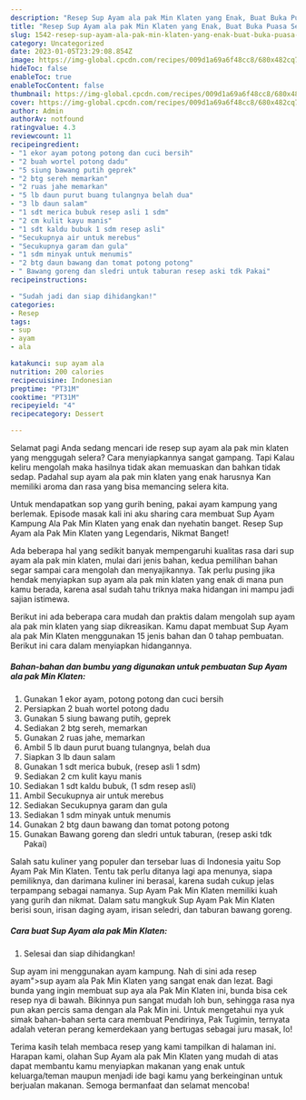 ```yaml
---
description: "Resep Sup Ayam ala pak Min Klaten yang Enak, Buat Buka Puasa Sempurna"
title: "Resep Sup Ayam ala pak Min Klaten yang Enak, Buat Buka Puasa Sempurna"
slug: 1542-resep-sup-ayam-ala-pak-min-klaten-yang-enak-buat-buka-puasa-sempurna
category: Uncategorized
date: 2023-01-05T23:29:08.854Z
image: https://img-global.cpcdn.com/recipes/009d1a69a6f48cc8/680x482cq70/sup-ayam-ala-pak-min-klaten-foto-resep-utama.jpg
hideToc: false
enableToc: true
enableTocContent: false
thumbnail: https://img-global.cpcdn.com/recipes/009d1a69a6f48cc8/680x482cq70/sup-ayam-ala-pak-min-klaten-foto-resep-utama.jpg
cover: https://img-global.cpcdn.com/recipes/009d1a69a6f48cc8/680x482cq70/sup-ayam-ala-pak-min-klaten-foto-resep-utama.jpg
author: Admin
authorAv: notfound
ratingvalue: 4.3
reviewcount: 11
recipeingredient:
- "1 ekor ayam potong potong dan cuci bersih"
- "2 buah wortel potong dadu"
- "5 siung bawang putih geprek"
- "2 btg sereh memarkan"
- "2 ruas jahe memarkan"
- "5 lb daun purut buang tulangnya belah dua"
- "3 lb daun salam"
- "1 sdt merica bubuk resep asli 1 sdm"
- "2 cm kulit kayu manis"
- "1 sdt kaldu bubuk 1 sdm resep asli"
- "Secukupnya air untuk merebus"
- "Secukupnya garam dan gula"
- "1 sdm minyak untuk menumis"
- "2 btg daun bawang dan tomat potong potong"
- " Bawang goreng dan sledri untuk taburan resep aski tdk Pakai"
recipeinstructions:

- "Sudah jadi dan siap dihidangkan!"
categories:
- Resep
tags:
- sup
- ayam
- ala

katakunci: sup ayam ala 
nutrition: 200 calories
recipecuisine: Indonesian
preptime: "PT31M"
cooktime: "PT31M"
recipeyield: "4"
recipecategory: Dessert

---
```



Selamat pagi Anda sedang mencari ide resep sup ayam ala pak min klaten yang menggugah selera? Cara menyiapkannya sangat gampang. Tapi Kalau keliru mengolah maka hasilnya tidak akan memuaskan dan bahkan tidak sedap. Padahal sup ayam ala pak min klaten yang enak harusnya Kan memiliki aroma dan rasa yang bisa memancing selera kita.


Untuk mendapatkan sop yang gurih bening, pakai ayam kampung yang berlemak. Episode masak kali ini aku sharing cara membuat Sup Ayam Kampung Ala Pak Min Klaten yang enak dan nyehatin banget. Resep Sup Ayam ala Pak Min Klaten yang Legendaris, Nikmat Banget!

Ada beberapa hal yang sedikit banyak mempengaruhi kualitas rasa dari sup ayam ala pak min klaten, mulai dari jenis bahan, kedua pemilihan bahan segar sampai cara mengolah dan menyajikannya. Tak perlu pusing jika hendak menyiapkan sup ayam ala pak min klaten yang enak di mana pun kamu berada, karena asal sudah tahu triknya maka hidangan ini mampu jadi sajian istimewa.


Berikut ini ada beberapa cara mudah dan praktis dalam mengolah sup ayam ala pak min klaten yang siap dikreasikan. Kamu dapat membuat Sup Ayam ala pak Min Klaten menggunakan 15 jenis bahan dan 0 tahap pembuatan. Berikut ini cara dalam menyiapkan hidangannya.

<!--inarticleads1-->

##### Bahan-bahan dan bumbu yang digunakan untuk pembuatan Sup Ayam ala pak Min Klaten:

1. Gunakan 1 ekor ayam, potong potong dan cuci bersih
1. Persiapkan 2 buah wortel potong dadu
1. Gunakan 5 siung bawang putih, geprek
1. Sediakan 2 btg sereh, memarkan
1. Gunakan 2 ruas jahe, memarkan
1. Ambil 5 lb daun purut buang tulangnya, belah dua
1. Siapkan 3 lb daun salam
1. Gunakan 1 sdt merica bubuk, (resep asli 1 sdm)
1. Sediakan 2 cm kulit kayu manis
1. Sediakan 1 sdt kaldu bubuk, (1 sdm resep asli)
1. Ambil Secukupnya air untuk merebus
1. Sediakan Secukupnya garam dan gula
1. Sediakan 1 sdm minyak untuk menumis
1. Gunakan 2 btg daun bawang dan tomat potong potong
1. Gunakan  Bawang goreng dan sledri untuk taburan, (resep aski tdk Pakai)


Salah satu kuliner yang populer dan tersebar luas di Indonesia yaitu Sop Ayam Pak Min Klaten. Tentu tak perlu ditanya lagi apa menunya, siapa pemiliknya, dan darimana kuliner ini berasal, karena sudah cukup jelas terpampang sebagai namanya. Sup Ayam Pak Min Klaten memiliki kuah yang gurih dan nikmat. Dalam satu mangkuk Sup Ayam Pak Min Klaten berisi soun, irisan daging ayam, irisan seledri, dan taburan bawang goreng. 

<!--inarticleads2-->

##### Cara buat Sup Ayam ala pak Min Klaten:


1. Selesai dan siap dihidangkan!

Sup ayam ini menggunakan ayam kampung. Nah di sini ada resep ayam&#34;&gt;sup ayam ala Pak Min Klaten yang sangat enak dan lezat. Bagi bunda yang ingin membuat sup aya ala Pak Min Klaten ini, bunda bisa cek resep nya di bawah. Bikinnya pun sangat mudah loh bun, sehingga rasa nya pun akan percis sama dengan ala Pak Min ini. Untuk mengetahui nya yuk simak bahan-bahan serta cara membuat Pendirinya, Pak Tugimin, ternyata adalah veteran perang kemerdekaan yang bertugas sebagai juru masak, lo! 

Terima kasih telah membaca resep yang kami tampilkan di halaman ini. Harapan kami, olahan Sup Ayam ala pak Min Klaten yang mudah di atas dapat membantu kamu menyiapkan makanan yang enak untuk keluarga/teman maupun menjadi ide bagi kamu yang berkeinginan untuk berjualan makanan. Semoga bermanfaat dan selamat mencoba!
